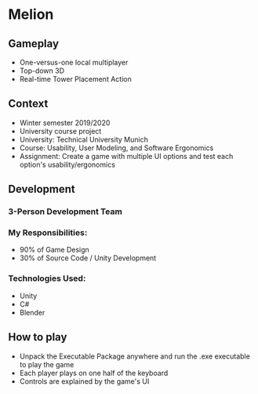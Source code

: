 # Melion

## Gameplay
- One-versus-one local multiplayer
- Top-down 3D
- Real-time Tower Placement Action

## Context
- Winter semester 2019/2020
- University course project
- University: Technical University Munich
- Course: Usability, User Modeling, and Software Ergonomics
- Assignment: Create a game with multiple UI options and test each option's usability/ergonomics

## Development
### 3-Person Development Team
### My Responsibilities:
- 90% of Game Design
- 30% of Source Code / Unity Development
### Technologies Used:
- Unity
- C#
- Blender

## How to play
- Unpack the Executable Package anywhere and run the .exe executable to play the game  
- Each player plays on one half of the keyboard
- Controls are explained by the game's UI
